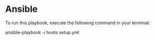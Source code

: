 # Ansible
To run this playbook, execute the following command in your terminal:

ansible-playbook -i hosts setup.yml
